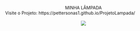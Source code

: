 <div align="center">
MINHA LÂMPADA
</div>
Visite o Projeto: https://pettersonas1.github.io/ProjetoLampada/
<br><br>
<div align="center">
  <img src="https://user-images.githubusercontent.com/101492914/181124269-ae546166-c0e6-45cd-a7c8-9ec7dd2e6a22.jpg">
</div>

